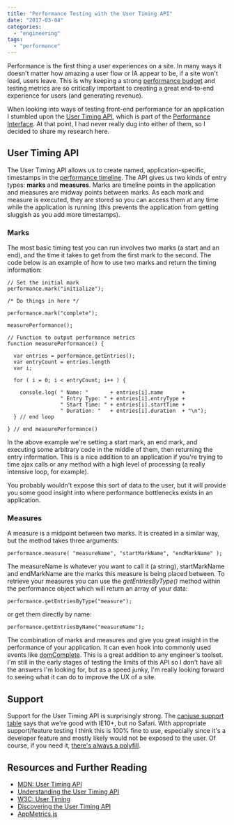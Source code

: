 ```yaml
---
title: "Performance Testing with the User Timing API"
date: "2017-03-04"
categories: 
  - "engineering"
tags: 
  - "performance"
---
```


Performance is the first thing a user experiences on a site. In many ways it doesn't matter how amazing a user flow or IA appear to be, if a site won't load, users leave. This is why keeping a strong [performance budget](http://csskarma.com/blog/performance-budget/) and testing metrics are so critically important to creating a great end-to-end experience for users (and generating revenue).

When looking into ways of testing front-end performance for an application I stumbled upon the [User Timing API](https://developer.mozilla.org/en-US/docs/Web/API/User_Timing_API/Using_the_User_Timing_API), which is part of the [Performance Interface](https://developer.mozilla.org/en-US/docs/Web/API/Performance). At that point, I had never really dug into either of them, so I decided to share my research here.

## User Timing API

The User Timing API allows us to create named, application-specific, timestamps in the [performance timeline](https://www.w3.org/TR/performance-timeline/). The API gives us two kinds of entry types: **marks** and **measures**. Marks are timeline points in the application and measures are midway points between marks. As each mark and measure is executed, they are stored so you can access them at any time while the application is running (this prevents the application from getting sluggish as you add more timestamps).

### Marks

The most basic timing test you can run involves two marks (a start and an end), and the time it takes to get from the first mark to the second. The code below is an example of how to use two marks and return the timing information:

```
// Set the initial mark
performance.mark("initialize");

/* Do things in here */

performance.mark("complete");
            
measurePerformance();

// Function to output performance metrics
function measurePerformance() {

  var entries = performance.getEntries();
  var entryCount = entries.length
  var i;

  for ( i = 0; i < entryCount; i++ ) {

    console.log( " Name: "       + entries[i].name      + 
                 " Entry Type: " + entries[i].entryType +
                 " Start Time: " + entries[i].startTime + 
                 " Duration: "   + entries[i].duration  + "\n");
  } // end loop

} // end measurePerformance()
```

In the above example we're setting a start mark, an end mark, and executing some arbitrary code in the middle of them, then returning the entry information. This is a nice addition to an application if you're trying to time ajax calls or any method with a high level of processing (a really intensive loop, for example).

You probably wouldn't expose this sort of data to the user, but it will provide you some good insight into where performance bottlenecks exists in an application.

### Measures

A measure is a midpoint between two marks. It is created in a similar way, but the method takes three arguments:

```
performance.measure( "measureName", "startMarkName", "endMarkName" );
```

The measureName is whatever you want to call it (a string), startMarkName and endMarkName are the marks this measure is being placed between. To retrieve your measures you can use the _getEntriesByType()_ method within the performance object which will return an array of your data:

```
performance.getEntriesByType("measure");
```

or get them directly by name:

```
performance.getEntriesByName("measureName");
```

The combination of marks and measures and give you great insight in the performance of your application. It can even hook into commonly used events like [domComplete](https://developer.mozilla.org/en-US/docs/Web/API/PerformanceTiming/domComplete). This is a great addition to any engineer's toolset. I'm still in the early stages of testing the limits of this API so I don't have all the answers I'm looking for, but as a speed junky, I'm really looking forward to seeing what it can do to improve the UX of a site.

## Support

Support for the User Timing API is surprisingly strong. The [caniuse support table](http://caniuse.com/#feat=user-timing) says that we're good with IE10+, but no Safari. With appropriate support/feature testing I think this is 100% fine to use, especially since it's a developer feature and mostly likely would not be exposed to the user. Of course, if you need it, [there's always a polyfill](https://gist.github.com/pmeenan/5902672).

## Resources and Further Reading

- [MDN: User Timing API](https://developer.mozilla.org/en-US/docs/Web/API/User_Timing_API)
- [Understanding the User Timing API](https://www.html5rocks.com/en/tutorials/webperformance/usertiming/)
- [W3C: User Timing](https://www.w3.org/TR/user-timing/)
- [Discovering the User Timing API](https://www.sitepoint.com/discovering-user-timing-api/)
- [AppMetrics.js](https://github.com/ebidel/appmetrics.js)
